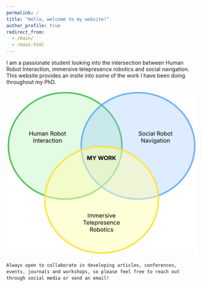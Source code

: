 ```yaml
---
permalink: /
title: "Hello, welcome to my website!"
author_profile: true
redirect_from: 
  - /main/
  - /main.html
---
```


I am a passionate student looking into the intersection between Human Robot Interaction, immersive telepresence robotics and social navigation. This website provides an insite into some of the work I have been doing throughout my PhD. 

<img src='/images/main.png'>

`Always open to collaborate in developing articles, conferences, events, journals and workshops, so please feel free to reach out through social media or send an email!`